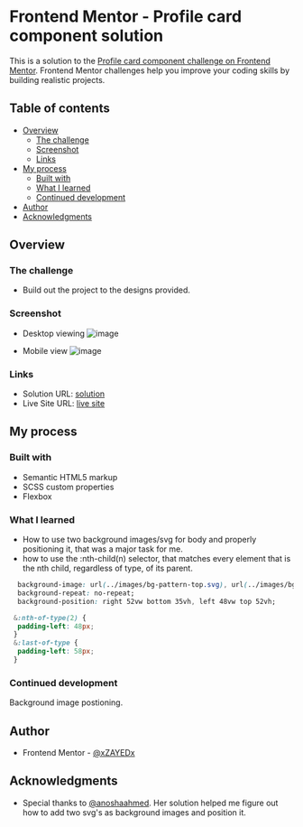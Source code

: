 # Frontend Mentor - Profile card component solution

This is a solution to the [Profile card component challenge on Frontend Mentor](https://www.frontendmentor.io/challenges/profile-card-component-cfArpWshJ). Frontend Mentor challenges help you improve your coding skills by building realistic projects. 

## Table of contents

- [Overview](#overview)
  - [The challenge](#the-challenge)
  - [Screenshot](#screenshot)
  - [Links](#links)
- [My process](#my-process)
  - [Built with](#built-with)
  - [What I learned](#what-i-learned)
  - [Continued development](#continued-development)
- [Author](#author)
- [Acknowledgments](#acknowledgments)

## Overview

### The challenge

- Build out the project to the designs provided.

### Screenshot

- Desktop viewing
![image](https://user-images.githubusercontent.com/46198029/153934650-d39e9603-dbff-4ef4-9fdb-80459a309eba.png)

- Mobile view
![image](https://user-images.githubusercontent.com/46198029/153934817-8d002215-be86-4c60-889f-2f387ce896e4.png)

### Links

- Solution URL: [solution](https://github.com/xZAYEDx/profile-card-component-main)
- Live Site URL: [live site](https://xzayedx.github.io/profile-card-component-main/)

## My process

### Built with

- Semantic HTML5 markup
- SCSS custom properties
- Flexbox

### What I learned

- How to use two background images/svg for body and properly positioning it, that was a major task for me.
- how to use the :nth-child(n) selector, that matches every element that is the nth child, regardless of type, of its parent.

```css
  background-image: url(../images/bg-pattern-top.svg), url(../images/bg-pattern-bottom.svg);
  background-repeat: no-repeat;
  background-position: right 52vw bottom 35vh, left 48vw top 52vh;
```

```css
 &:nth-of-type(2) {
  padding-left: 48px;
 }
 &:last-of-type {
  padding-left: 58px;
 }
```

### Continued development

Background image postioning.

## Author

- Frontend Mentor - [@xZAYEDx](https://www.frontendmentor.io/profile/xZAYEDx)


## Acknowledgments

- Special thanks to [@anoshaahmed](https://www.frontendmentor.io/profile/anoshaahmed). Her solution helped me figure out how to add two svg's as background images and position it.
